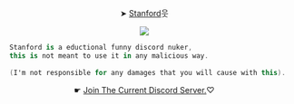  <p style="text-align: center;"align="center">➤ <a href="https://github.com/byaki/Stanford/tree/main/Stanford">Stanford</a>웃</p>


<p style="text-align: center;"align="center"> <img src= https://i.makeagif.com/media/7-27-2015/ommhgo.gif>
  
```csharp
  Stanford is a eductional funny discord nuker,
  this is not meant to use it in any malicious way.
  
  (I'm not responsible for any damages that you will cause with this).
```
  
<p style="text-align: center;"align="center">☛ <a href="https://discord.com/invite/termsofservice">Join The Current Discord Server.</a>♡</p>
